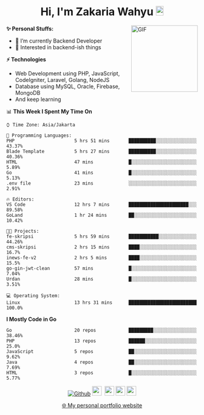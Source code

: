 <h1 align="center">Hi, I'm Zakaria Wahyu <img src="https://github.com/TheDudeThatCode/TheDudeThatCode/blob/master/Assets/Hi.gif" width="20px" height="25px"></h1>

<img align="right" alt="GIF" height="175px" src="https://www.nayakapratama.co.id/wp-content/uploads/2019/07/Website-Maintenance.gif" />

**✨ Personal Stuffs:**
- 🔭 I’m currently Backend Developer
- 🌱 Interested in backend-ish things

**⚡ Technologies**
- Web Development using PHP, JavaScript, CodeIgniter, Laravel, Golang, NodeJS
- Database using MySQL, Oracle, Firebase, MongoDB
- And keep learning

<!--START_SECTION:waka-->
📊 **This Week I Spent My Time On** 

```text
⌚︎ Time Zone: Asia/Jakarta

💬 Programming Languages: 
PHP                      5 hrs 51 mins       ██████████░░░░░░░░░░░░░░░   43.37% 
Blade Template           5 hrs 27 mins       ██████████░░░░░░░░░░░░░░░   40.36% 
HTML                     47 mins             █░░░░░░░░░░░░░░░░░░░░░░░░   5.89% 
Go                       41 mins             █░░░░░░░░░░░░░░░░░░░░░░░░   5.13% 
.env file                23 mins             ░░░░░░░░░░░░░░░░░░░░░░░░░   2.91%

🔥 Editors: 
VS Code                  12 hrs 7 mins       ██████████████████████░░░   89.58% 
GoLand                   1 hr 24 mins        ██░░░░░░░░░░░░░░░░░░░░░░░   10.42%

🐱‍💻 Projects: 
fe-skripsi               5 hrs 59 mins       ███████████░░░░░░░░░░░░░░   44.26% 
cms-skripsi              2 hrs 15 mins       ████░░░░░░░░░░░░░░░░░░░░░   16.7% 
inews-fe-v2              2 hrs 5 mins        ████░░░░░░░░░░░░░░░░░░░░░   15.5% 
go-gin-jwt-clean         57 mins             █░░░░░░░░░░░░░░░░░░░░░░░░   7.04% 
Urdan                    28 mins             █░░░░░░░░░░░░░░░░░░░░░░░░   3.51%

💻 Operating System: 
Linux                    13 hrs 31 mins      █████████████████████████   100.0%

```

**I Mostly Code in Go** 

```text
Go                       20 repos            █████████░░░░░░░░░░░░░░░░   38.46% 
PHP                      13 repos            ██████░░░░░░░░░░░░░░░░░░░   25.0% 
JavaScript               5 repos             ██░░░░░░░░░░░░░░░░░░░░░░░   9.62% 
Java                     4 repos             ██░░░░░░░░░░░░░░░░░░░░░░░   7.69% 
HTML                     3 repos             █░░░░░░░░░░░░░░░░░░░░░░░░   5.77%

```



<!--END_SECTION:waka-->

<p align="center">
<a href="https://github.com/zakariawahyu" target="_blank"><img alt="Github" src="https://img.shields.io/badge/GitHub-%2312100E.svg?&style=for-the-badge&logo=Github&logoColor=white" /></a>
<a href="https://www.twitter.com/_zakariawahyu"><img src="https://img.shields.io/badge/twitter-%231DA1F2.svg?&style=for-the-badge&logo=twitter&logoColor=white" height=25></a> 
<a href="https://www.linkedin.com/in/zakariawahyu"><img src="https://img.shields.io/badge/linkedin-%230077B5.svg?&style=for-the-badge&logo=linkedin&logoColor=white" height=25></a> 
<a href="https://www.instagram.com/_zakariawahyu"><img src="https://img.shields.io/badge/instagram-%23E4405F.svg?&style=for-the-badge&logo=instagram&logoColor=white" height=25></a>
<a href="https://medium.com/@zakariawahyu"><img src="https://img.shields.io/badge/Medium-12100E?style=for-the-badge&logo=medium&logoColor=white" height=25></a>
</p>
<p align="center"><a href="https://www.zakariawahyu.com" target="_blank">🌐 My personal portfolio website</a></p>
